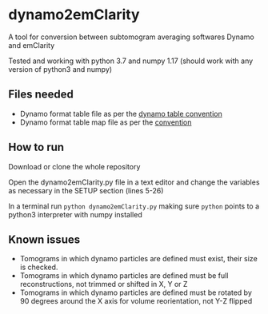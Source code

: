 # dynamo2emClarity
A tool for conversion between subtomogram averaging softwares Dynamo and emClarity

Tested and working with python 3.7 and numpy 1.17 (should work with any version of python3 and numpy)

## Files needed
* Dynamo format table file as per the [dynamo table convention](https://wiki.dynamo.biozentrum.unibas.ch/w/index.php/Table_convention)
* Dynamo format table map file as per the [convention](https://wiki.dynamo.biozentrum.unibas.ch/w/index.php/Tomogram-table_map_file)

## How to run
Download or clone the whole repository

Open the dynamo2emClarity.py file in a text editor and change the variables as necessary in the SETUP section (lines 5-26)

In a terminal run `python dynamo2emClarity.py` making sure `python` points to a python3 interpreter with numpy installed


## Known issues
* Tomograms in which dynamo particles are defined must exist, their size is checked.
* Tomograms in which dynamo particles are defined must be full reconstructions, not trimmed or shifted in X, Y or Z
* Tomograms in which dynamo particles are defined must be rotated by 90 degrees around the X axis for volume reorientation, not Y-Z flipped
